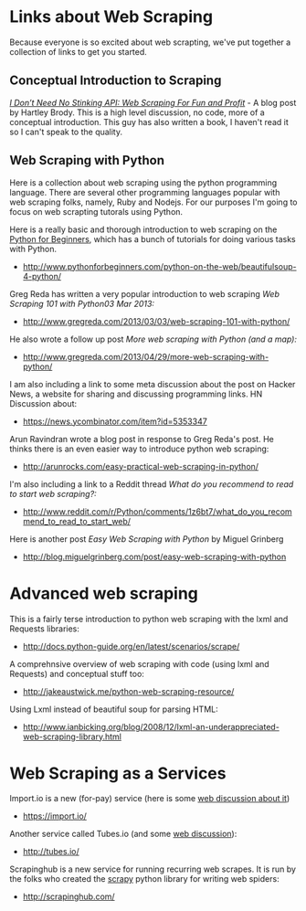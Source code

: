 # Links about Web Scraping

Because everyone is so excited about web scrapting, we've put together a collection of links to get you started.

## Conceptual Introduction to Scraping

[*I Don’t Need No Stinking API: Web Scraping For Fun and Profit*](http://blog.hartleybrody.com/web-scraping/) - A blog post by Hartley Brody. This is a  high level discussion, no code, more of a conceptual introduction. This guy has also written a book, I haven't read it so I can't speak to the quality.


## Web Scraping with Python

Here is a collection about web scraping using the python programming language. There are several other programming languages popular with web scraping folks, namely, Ruby and Nodejs. For our purposes I'm going to focus on web scrapting tutorals using Python. 

Here is a really basic and thorough introduction to web scraping on the [Python for Beginners](http://www.pythonforbeginners.com/), which has a bunch of tutorials for doing various tasks with Python.

* http://www.pythonforbeginners.com/python-on-the-web/beautifulsoup-4-python/

Greg Reda has written a very popular introduction to web scraping *Web Scraping 101 with Python03 Mar 2013:*

* http://www.gregreda.com/2013/03/03/web-scraping-101-with-python/

He also wrote a follow up post *More web scraping with Python (and a map):* 

* http://www.gregreda.com/2013/04/29/more-web-scraping-with-python/

I am also including a link to some meta discussion about the post on Hacker News, a website for sharing and discussing programming links.
HN Discussion about:

* https://news.ycombinator.com/item?id=5353347

Arun Ravindran wrote a blog post in response to Greg Reda's post. He thinks there is an even easier way to introduce python web scraping:

* http://arunrocks.com/easy-practical-web-scraping-in-python/

I'm also including a link to a Reddit thread *What do you recommend to read to start web scraping?:*

* http://www.reddit.com/r/Python/comments/1z6bt7/what_do_you_recommend_to_read_to_start_web/


Here is another post *Easy Web Scraping with Python* by Miguel Grinberg

* http://blog.miguelgrinberg.com/post/easy-web-scraping-with-python


# Advanced web scraping

This is a fairly terse introduction to python web scraping with the lxml and Requests libraries:

* http://docs.python-guide.org/en/latest/scenarios/scrape/

A comprehnsive overview of web scraping with code (using lxml and Requests) and conceptual stuff too:

* http://jakeaustwick.me/python-web-scraping-resource/

Using Lxml instead of beautiful soup for parsing HTML:

* http://www.ianbicking.org/blog/2008/12/lxml-an-underappreciated-web-scraping-library.html




# Web Scraping as a Services

Import.io is a new (for-pay) service (here is some [web discussion about it](https://news.ycombinator.com/item?id=7582858))

* https://import.io/

Another service called Tubes.io (and some [web discussion](https://news.ycombinator.com/item?id=6076457
)):

* http://tubes.io/

Scrapinghub is a new service for running recurring web scrapes. It is run by the folks who created the [scrapy](http://scrapy.org/) python library for writing web spiders:

* http://scrapinghub.com/